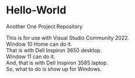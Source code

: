 # Hello-World
Another One Project Repository

This is for use with Visual Studio Community 2022.<br>
Window 10 Home can do it.<br>
That is with Dell Inspiron 3650 desktop.<br>
Window 11 can do it.<br>
And, that is with Dell Inspiron 3585 laptop.<br>
So, what to do is show up for Windows.
